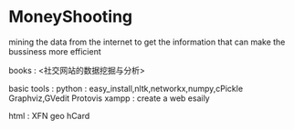 MoneyShooting
=============

mining the data from the internet to get the information that can make the bussiness more efficient

books : <社交网站的数据挖掘与分析>

basic tools :
python : easy_install,nltk,networkx,numpy,cPickle
Graphviz,GVedit
Protovis
xampp : create a web esaily


html :
XFN
geo
hCard
